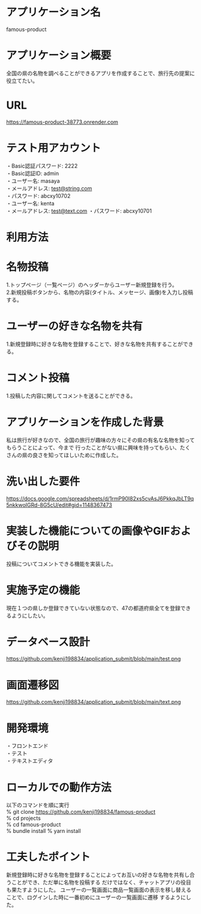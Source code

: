 # アプリケーション名

famous-product

# アプリケーション概要

全国の県の名物を調べることができるアプリを作成することで、旅行先の提案に役立てたい。

# URL

https://famous-product-38773.onrender.com

# テスト用アカウント

・Basic認証パスワード: 2222<br>
・Basic認証ID: admin<br>
・ユーザー名: masaya<br>
・メールアドレス: test@string.com<br>
・パスワード: abcxy10702<br>
・ユーザー名: kenta<br>
・メールアドレス: test@text.com
・パスワード: abcxy10701

# 利用方法

# 名物投稿

1.トップページ（一覧ページ）のヘッダーからユーザー新規登録を行う。<br>
2.新規投稿ボタンから、名物の内容(タイトル、メッセージ、画像)を入力し投稿する。

# ユーザーの好きな名物を共有

1.新規登録時に好きな名物を登録することで、好きな名物を共有することができる。

# コメント投稿

1.投稿した内容に関してコメントを送ることができる。

# アプリケーションを作成した背景

私は旅行が好きなので、全国の旅行が趣味の方々にその県の有名な名物を知ってもらうことによって、今まで
行ったことがない県に興味を持ってもらい、たくさんの県の良さを知ってほしいために作成した。

# 洗い出した要件

https://docs.google.com/spreadsheets/d/1rmP90I82xs5cvAsJ6PkkqJbLT9q5nkkwoIGRd-8G5cU/edit#gid=1148367473

# 実装した機能についての画像やGIFおよびその説明

投稿についてコメントできる機能を実装した。

# 実施予定の機能

現在１つの県しか登録できていない状態なので、47の都道府県全てを登録できるようにしたい。

# データベース設計
  
  https://github.com/kenji198834/application_submit/blob/main/test.png

# 画面遷移図

  https://github.com/kenji198834/application_submit/blob/main/text.png
# 開発環境

・フロントエンド<br>
・テスト<br>
・テキストエディタ

# ローカルでの動作方法

以下のコマンドを順に実行<br>
% git clone https://github.com/kenji198834/famous-product<br>
% cd projects<br>
% cd famous-product<br>
% bundle install
% yarn install

# 工夫したポイント
 
 新規登録時に好きな名物を登録することによってお互いの好きな名物を共有し合うことができ、ただ単に名物を投稿する
 だけではなく、チャットアプリの役目も果たすようにした。
 ユーザーの一覧画面に商品一覧画面の表示を移し替えることで、ログインした時に一番初めにユーザーの一覧画面に遷移
 するようにした。